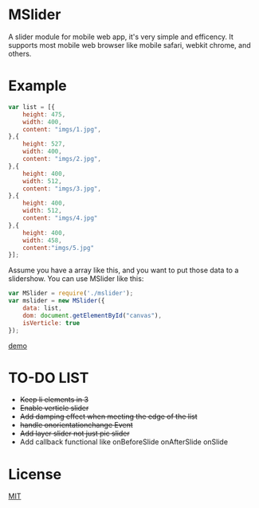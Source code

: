 MSlider
=======
A slider module for mobile web app, it's very simple and efficency.
It supports most mobile web browser like mobile safari, webkit chrome, and others.

Example
========
```javascript
var list = [{
	height: 475,
	width: 400,
	content: "imgs/1.jpg",
},{
	height: 527,
	width: 400,
	content: "imgs/2.jpg",
},{
 	height: 400,
 	width: 512,
 	content: "imgs/3.jpg",
},{
	height: 400,
	width: 512,
	content: "imgs/4.jpg"
},{
	height: 400,
	width: 458,
	content:"imgs/5.jpg"
}];
```
Assume you have a array like this, and you want to put those data to a slidershow. 
You can use MSlider like this:

```javascript
var MSlider = require('./mslider');
var mslider = new MSlider({
    data: list,
    dom: document.getElementById("canvas"),
    isVerticle: true
});
```

[demo](http://zxylvlp.github.io/MSlider/demo)

TO-DO LIST
==========
* ~~Keep li elements in 3~~
* ~~Enable verticle slider~~
* ~~Add damping effect when meeting the edge of the list~~
* ~~handle onorientationchange Event~~
* ~~Add layer slider not just pic slider~~
* Add callback functional like onBeforeSlide onAfterSlide onSlide 


License
========
[MIT](https://github.com/BE-FE/MSlider/blob/master/LICENSE)
